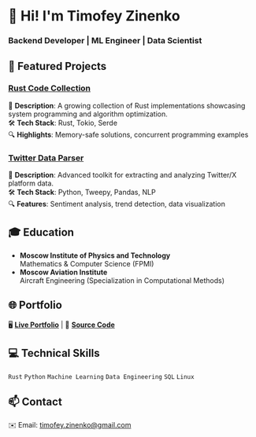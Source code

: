 # 👋 Hi! I'm Timofey Zinenko  
### Backend Developer | ML Engineer | Data Scientist  

## 🚀 Featured Projects  

### [Rust Code Collection](https://github.com/TimofeyZinenko/rust_code)  
📌 **Description**: A growing collection of Rust implementations showcasing system programming and algorithm optimization.  
🛠 **Tech Stack**: Rust, Tokio, Serde  
🔍 **Highlights**: Memory-safe solutions, concurrent programming examples  

### [Twitter Data Parser](https://github.com/TimofeyZinenko/Twitter_parser)  
📌 **Description**: Advanced toolkit for extracting and analyzing Twitter/X platform data.  
🛠 **Tech Stack**: Python, Tweepy, Pandas, NLP  
🔍 **Features**: Sentiment analysis, trend detection, data visualization  

## 🎓 Education  
- **Moscow Institute of Physics and Technology**  
  Mathematics & Computer Science (FPMI)  
- **Moscow Aviation Institute**  
  Aircraft Engineering (Specialization in Computational Methods)  


## 🌐 Portfolio  
🖥 **[Live Portfolio]([https://timofeyzinenko.github.io](https://timofeyzinenko.github.io/github.io/))** | 🐙 **[Source Code]([https://github.com/TimofeyZinenko/timofeyzinenko.github.io](https://github.com/TimofeyZinenko/github.io))**  


## 💻 Technical Skills  
`Rust` `Python` `Machine Learning` `Data Engineering` `SQL` `Linux`  

## 📫 Contact  
✉️ Email: [timofey.zinenko@gmail.com](mailto:timofey.zinenko@gmail.com)  

